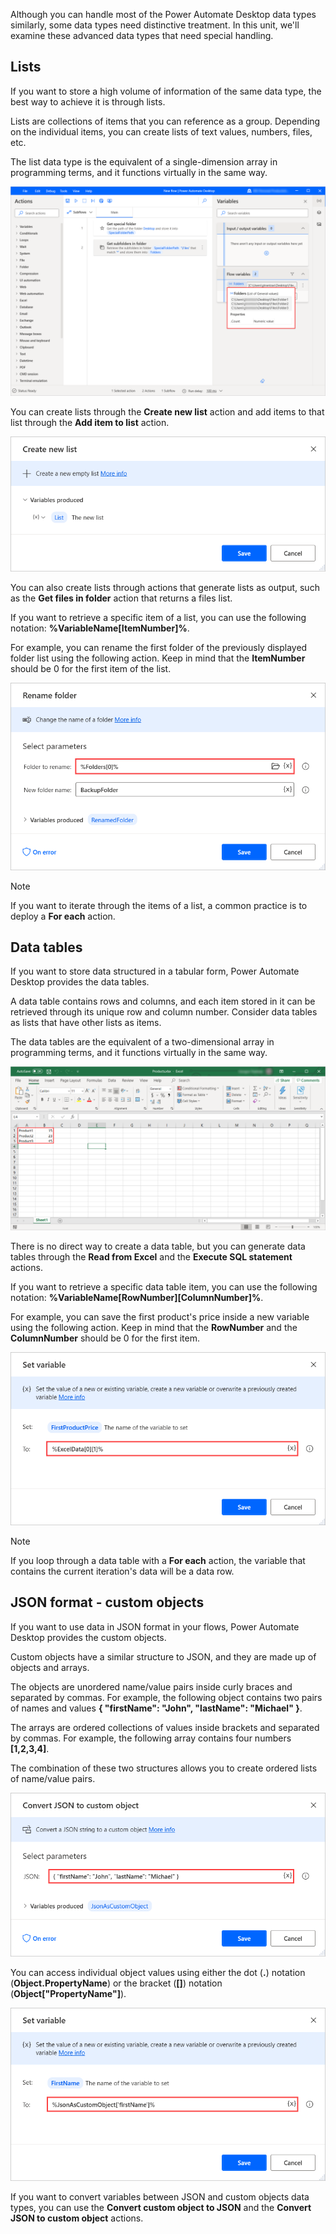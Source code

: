 Although you can handle most of the Power Automate Desktop data types similarly, some data types need distinctive treatment. In this unit, we'll examine these advanced data types that need special handling.

## Lists

If you want to store a high volume of information of the same data type, the best way to achieve it is through lists. 

Lists are collections of items that you can reference as a group. Depending on the individual items, you can create lists of text values, numbers, files, etc. 

The list data type is the equivalent of a single-dimension array in programming terms, and it functions virtually in the same way.

![An list variable containing folders.](..\media\list-folders.png)

You can create lists through the **Create new list** action and add items to that list through the **Add item to list** action.

![The Create new list action.](..\media\create-new-list-action.png)

You can also create lists through actions that generate lists as output, such as the **Get files in folder** action that returns a files list.

If you want to retrieve a specific item of a list, you can use the following notation: **%VariableName[ItemNumber]%**.

For example, you can rename the first folder of the previously displayed folder list using the following action. Keep in mind that the **ItemNumber** should be 0 for the first item of the list.

![The notation to access the first item of a list.](..\media\access-list-item.png)

> [!NOTE]
> If you want to iterate through the items of a list, a common practice is to deploy a **For each** action.

## Data tables

If you want to store data structured in a tabular form, Power Automate Desktop provides the data tables.

A data table contains rows and columns, and each item stored in it can be retrieved through its unique row and column number. Consider data tables as lists that have other lists as items. 

The data tables are the equivalent of a two-dimensional array in programming terms, and it functions virtually in the same way. 

![An Excel table containing products and prices.](..\media\excel-table.png)

There is no direct way to create a data table, but you can generate data tables through the **Read from Excel** and the **Execute SQL statement** actions.

If you want to retrieve a specific data table item, you can use the following notation: **%VariableName[RowNumber][ColumnNumber]%**.

For example, you can save the first product's price inside a new variable using the following action. Keep in mind that the **RowNumber** and the **ColumnNumber** should be 0 for the first item.

![The notation to access a table element.](..\media\access-table-element.png)

> [!NOTE]
> If you loop through a data table with a **For each** action, the variable that contains the current iteration's data will be a data row.

## JSON format - custom objects

If you want to use data in JSON format in your flows, Power Automate Desktop provides the custom objects.

Custom objects have a similar structure to JSON, and they are made up of objects and arrays. 

The objects are unordered name/value pairs inside curly braces and separated by commas. For example, the following object contains two pairs of names and values **{ "firstName": "John", "lastName": "Michael" }**.

The arrays are ordered collections of values inside brackets and separated by commas. For example, the following array contains four numbers **[1,2,3,4]**.

The combination of these two structures allows you to create ordered lists of name/value pairs.

![A JSON block as parameter in the Convert JSON to custom object action. ](..\media\json-block.png)

You can access individual object values using either the dot (**.**) notation (**Object.PropertyName**) or the bracket (**[]**) notation (**Object["PropertyName"]**).

![The notation to access an JSON element.](..\media\access-custom-object-item.png)

If you want to convert variables between JSON and custom objects data types, you can use the **Convert custom object to JSON** and the **Convert JSON to custom object** actions.